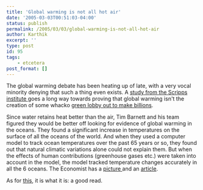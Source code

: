 ```yaml
---
title: 'Global warming is not all hot air'
date: '2005-03-03T00:51:03-04:00'
status: publish
permalink: /2005/03/03/global-warming-is-not-all-hot-air
author: Karthik
excerpt: ''
type: post
id: 95
tags:
    - etcetera
post_format: []
---
```

The global warming debate has been heating up of late, with a very vocal minority denying that such a thing even exists. A [study from the Scripps institute ](http://news.bbc.co.uk/2/hi/science/nature/4275729.stm) goes a long way towards proving that global warming isn't the creation of some whacko [green lobby out to make billions](http://indiauncut.blogspot.com/2005/02/multi-billion-dollar-enterprise.html).

Since water retains heat better than the air, Tim Barnett and his team figured they would be better off looking for evidence of global warming in the oceans. They found a significant increase in temperatures on the surface of all the oceans of the world. And when they used a computer model to track ocean temperatures over the past 65 years or so, they found out that natural climatic variations alone could not explain them. But when the effects of human contributions (greenhouse gases etc.) were taken into account in the model, the model tracked temperature changes accurately in all the 6 oceans. The Economist has a [picture ](http://www.economist.com/images/20050226/CST921.gif)and an [article](http://www.economist.com/science/displayStory.cfm?story_id=3690634).

As for [this](http://middlestage.blogspot.com/2004/12/book-causes-global-warming.html), it is what it is: a good read.